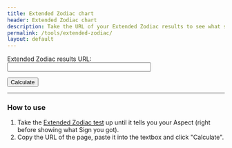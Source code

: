 ```yaml
---
title: Extended Zodiac chart
header: Extended Zodiac chart
description: Take the URL of your Extended Zodiac results to see what score you got in all Aspects.
permalink: /tools/extended-zodiac/
layout: default
---
```

<script src="https://cdn.jsdelivr.net/npm/chart.js"></script>
<script src="/misc/tools/extended-zodiac.js" type="text/javascript"></script>

<label for="testurl">Extended Zodiac results URL:</label><br>
<input id="testurl" type="text" style="width: 25em;">

<button onclick="ball()">Calculate</button>

***

<ul id="results"></ul>

<canvas id="graph" width="0" height="0"></canvas>

### How to use
1. Take the [Extended Zodiac test](http://hs.hiveswap.com/ezodiac/begintest.php) up until it tells you your Aspect (right before showing what Sign you got).
2. Copy the URL of the page, paste it into the textbox and click "Calculate".

<script>
    
</script>

<style>
    canvas{
        background-image: url(http://hs.hiveswap.com/ezodiac/images/aspects.png);
        background-position: center;
        background-size: cover;
    }
</style>
